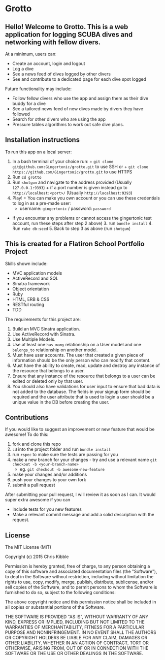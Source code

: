 # Grotto

## Hello! Welcome to Grotto. This is a web application for logging SCUBA dives and networking with fellow divers.

At a minimum, users can:
  + Create an account, login and logout
  + Log a dive
  + See a news feed of dives logged by other divers
  + See and contribute to a dedicated page for each dive spot logged

Future functionality may include:
  + Follow fellow divers who use the app and assign them as their dive buddy for a dive
  + See a tailored news feed of new dives made by divers they have followed
  + Search for other divers who are using the app
  + Pressure tables algorithms to work out safe dive plans.

## Installation instructions

To run this app on a local server:
  1. In a bash terminal of your choice run:
    + `git clone git@github.com:Gingertonic/grotto.git` to use SSH or
    + `git clone https://github.com/Gingertonic/grotto.git` to use HTTPS
  2. Run `cd grotto`
  3. Run `shotgun` and navigate to the address provided (Usually `127.0.0.1:9393`)
    + if a port number is given instead go to `http://localhost:<port>/` (Usually `http://localhost:9393`)
  4. Play!
    + You can make you own account or you can use these credentials to log in as a pre-made user:
      + username: `gingertonic` / password: `password`
      
   - If you encounter any problems or cannot access the gingertonic test account, run these steps after step 2 above)
    3. run `bundle install`
    4. Run `rake db:seed`
    5. Back to step 3 as above (run `shotgun`)


## This is created for a Flatiron School Portfolio Project

Skills shown include:
  + MVC application models
  + ActiveRecord and SQL
  + Sinatra framework
  + Object orientation
  + Ruby
  + HTML, ERB & CSS
  + RESTful routing
  + TDD

The requirements for this project are:
  1. Build an MVC Sinatra application.
  2. Use ActiveRecord with Sinatra.
  3. Use Multiple Models.
  4. Use at least one `has_many` relationship on a User model and one `belongs_to` relationship on another model.
  5. Must have user accounts. The user that created a given piece of information should be the only person who can modify that content.
  6. Must have the ability to create, read, update and destroy any instance of the resource that belongs to a user.
  7. Ensure that any instance of the resource that belongs to a user can be edited or deleted only by that user.
  8. You should also have validations for user input to ensure that bad data is not added to the database. The fields in your signup form should be required and the user attribute that is used to login a user should be a unique value in the DB before creating the user.

## Contributions

If you would like to suggest an improvement or new feature that would be awesome!
To do this:
  1. fork and clone this repo
  2. `cd` into the project folder and run `bundle install`
  3. run `rspec` to make sure the tests are passing for you
  4. make a new branch for your changes - try and use a relevant name `git checkout -b <your-branch-name>`
      + eg. `git checkout -b awesome-new-feature`
  5. make your changes and/or additions
  6. push your changes to your own fork
  7. submit a pull request

After submitting your pull request, I will review it as soon as I can.
It would super extra awesome if you can
  + Include tests for you new features
  + Make a relevant commit message and add a solid description with the request.
  
## License
 
The MIT License (MIT)

Copyright (c) 2015 Chris Kibble

Permission is hereby granted, free of charge, to any person obtaining a copy of this software and associated documentation files (the "Software"), to deal in the Software without restriction, including without limitation the rights to use, copy, modify, merge, publish, distribute, sublicense, and/or sell copies of the Software, and to permit persons to whom the Software is furnished to do so, subject to the following conditions:

The above copyright notice and this permission notice shall be included in all copies or substantial portions of the Software.

THE SOFTWARE IS PROVIDED "AS IS", WITHOUT WARRANTY OF ANY KIND, EXPRESS OR IMPLIED, INCLUDING BUT NOT LIMITED TO THE WARRANTIES OF MERCHANTABILITY, FITNESS FOR A PARTICULAR PURPOSE AND NONINFRINGEMENT. IN NO EVENT SHALL THE AUTHORS OR COPYRIGHT HOLDERS BE LIABLE FOR ANY CLAIM, DAMAGES OR OTHER LIABILITY, WHETHER IN AN ACTION OF CONTRACT, TORT OR OTHERWISE, ARISING FROM, OUT OF OR IN CONNECTION WITH THE SOFTWARE OR THE USE OR OTHER DEALINGS IN THE SOFTWARE.
 
